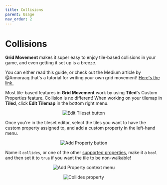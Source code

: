```yaml
---
title: Collisions
parent: Usage
nav_order: 2
---
```


# Collisions
**Grid Movement** makes it super easy to enjoy tile-based collisions in your game, and even getting it set up is a breeze.

You can either read this guide, or check out the Medium article by @Annoraaq that's a tutorial for writing your own grid movement! [Here's the link.](https://medium.com/swlh/grid-based-movement-in-a-top-down-2d-rpg-with-phaser-3-e3a3486eb2fd)

Most tile-based features in **Grid Movement** work by using **Tiled**'s Custom Properties feature. Collision is no different! When working on your tilemap in **Tiled**, click **Edit Tilemap** in the bottom right menu.

<p align="center">
    <img src="https://raw.githubusercontent.com/wiki/splashsky/phaser-grid-movement-plugin/assets/edit-tileset-helper.png" alt="Edit Tileset button" />
</p>

Once you're in the tileset editor, select the tiles you want to have the custom property assigned to, and add a custom property in the left-hand menu.

<p align="center">
    <img src="https://raw.githubusercontent.com/wiki/splashsky/phaser-grid-movement-plugin/assets/add-property-helper.png" alt="Add Property button" />
</p>

Name it `collides`, or one of the other [supported properties](https://github.com/Annoraaq/phaser-grid-movement-plugin/wiki/Tile-Properties), make it a `bool` and then set it to `true` if you want the tile to be non-walkable!

<p align="center">
    <img src="https://raw.githubusercontent.com/wiki/splashsky/phaser-grid-movement-plugin/assets/property-helper.png" alt="Add Property context menu" />
</p>

<p align="center">
    <img src="https://raw.githubusercontent.com/wiki/splashsky/phaser-grid-movement-plugin/assets/collides-helper.png" alt="Collides property" />
</p>